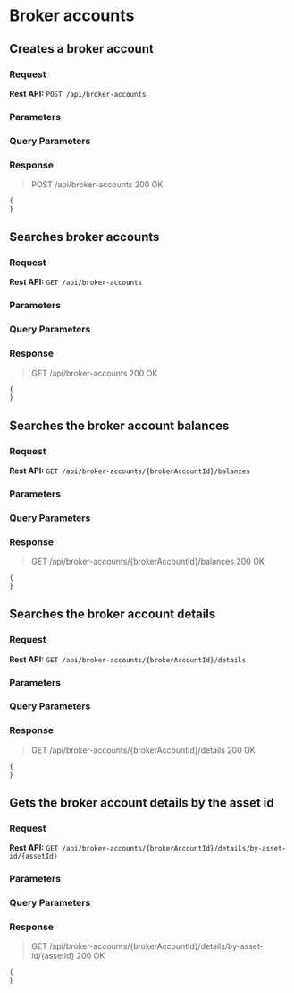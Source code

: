 # Broker accounts

## Creates a broker account

### Request

**Rest API:** `POST /api/broker-accounts`

### Parameters

### Query Parameters

### Response

> POST /api/broker-accounts 200 OK

```json
{
}
```

## Searches broker accounts

### Request

**Rest API:** `GET /api/broker-accounts`

### Parameters

### Query Parameters

### Response

> GET /api/broker-accounts 200 OK

```json
{
}
```

## Searches the broker account balances

### Request

**Rest API:** `GET /api/broker-accounts/{brokerAccountId}/balances`

### Parameters

### Query Parameters

### Response

> GET /api/broker-accounts/{brokerAccountId}/balances 200 OK

```json
{
}
```

## Searches the broker account details

### Request

**Rest API:** `GET /api/broker-accounts/{brokerAccountId}/details`

### Parameters

### Query Parameters

### Response

> GET /api/broker-accounts/{brokerAccountId}/details 200 OK

```json
{
}
```

## Gets the broker account details by the asset id

### Request

**Rest API:** `GET /api/broker-accounts/{brokerAccountId}/details/by-asset-id/{assetId}`

### Parameters

### Query Parameters

### Response

> GET /api/broker-accounts/{brokerAccountId}/details/by-asset-id/{assetId} 200 OK

```json
{
}
```